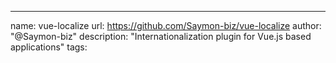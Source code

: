 ---
name: vue-localize
url: https://github.com/Saymon-biz/vue-localize
author: "@Saymon-biz"
description: "Internationalization plugin for Vue.js based applications"
tags: